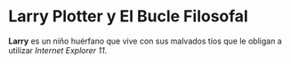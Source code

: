 # Larry Plotter y El Bucle Filosofal

**Larry** es un niño huérfano que vive con sus malvados tíos
que le obligan a utilizar *Internet Explorer 11*.
